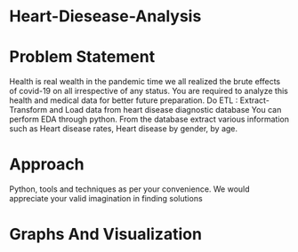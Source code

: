 # Heart-Diesease-Analysis
# Problem Statement
Health is real wealth in the pandemic time we all realized the brute effects of covid-19 on all irrespective of any status. You are required to analyze this health and medical data for better future preparation.
Do ETL : Extract- Transform and Load data from heart disease diagnostic database
You can perform EDA through python.
From the database extract various information such as Heart disease rates, Heart disease by gender, by age.

# Approach
Python,  tools and techniques as per your convenience. We would appreciate your valid imagination in finding solutions

# Graphs And Visualization
